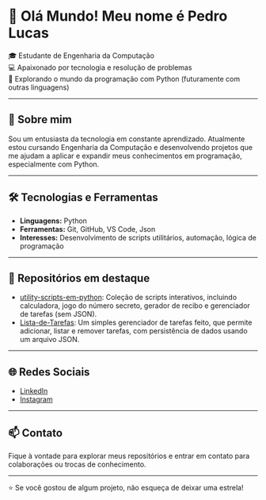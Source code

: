 
# 👋 Olá Mundo! Meu nome é Pedro Lucas

🎓 Estudante de Engenharia da Computação  
💻 Apaixonado por tecnologia e resolução de problemas  
🐍 Explorando o mundo da programação com Python (futuramente com outras linguagens)

---

## 🚀 Sobre mim

Sou um entusiasta da tecnologia em constante aprendizado. Atualmente estou cursando Engenharia da Computação e desenvolvendo projetos que me ajudam a aplicar e expandir meus conhecimentos em programação, especialmente com Python.

---

## 🛠️ Tecnologias e Ferramentas

- **Linguagens:** Python
- **Ferramentas:** Git, GitHub, VS Code, Json
- **Interesses:** Desenvolvimento de scripts utilitários, automação, lógica de programação

---

## 📂 Repositórios em destaque

- [utility-scripts-em-python](https://github.com/pedrolucasfonseca/utility-scripts-em-python): Coleção de scripts interativos, incluindo calculadora, jogo do número secreto, gerador de recibo e gerenciador de tarefas (sem JSON).
- [Lista-de-Tarefas](https://github.com/pedrolucasfonseca/Lista-de-Tarefas): Um simples gerenciador de tarefas feito, que permite adicionar, listar e remover tarefas, com persistência de dados usando um arquivo JSON.
---

## 🌐 Redes Sociais

- [LinkedIn](https://www.linkedin.com/in/pedro-lucas-fonseca-vieira-78a90a376)  
- [Instagram](https://www.instagram.com/pedrolucas.fv)

---

## 📫 Contato

Fique à vontade para explorar meus repositórios e entrar em contato para colaborações ou trocas de conhecimento.

---

⭐ Se você gostou de algum projeto, não esqueça de deixar uma estrela!
